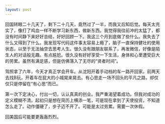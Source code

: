 ```yaml
---
layout: post
---
```

回国转眼二十几天了，剩下二十几天，竟然过了一半，而我又后知后觉。每天太充实了，像打了鸡血一样不断学习新东西，做新东西。我觉得我往前冲的太猛了，都没有时间静下来好好总结，好好回顾一下。我这三个月到底做了些什么。我失去了什么又得到了什么。我发现写代码这件事太容易上瘾了，脑子一直保持健壮的使用状态，以至于无法抽空去思考人生。很久没有跟朋友联系了，再发微信，好像是陌生人的对话般无趣。有点尴尬。很久没有好好享受一下生活，身体和心里遭受巨大的劳累。虽然有满足感，但是仿佛落入了无尽的“贤者时间”。

驾照拿了六年，今天才真正学会开车。从沈阳开着手动档的车一路开回家。前两天去找B玩，开着车在屁大的小城晃来晃去。有心思走一场不回头的平凡之路，却仅仅只是停留在“有心思”而已。

第一次下定决心，付出一切，认认真真的创业。我严重渴望着成功。但我对成功的定义模糊不清。起初只是想在简历上横添一笔，可是现在拿到了天使投资，不知道怎么走了。动作僵硬了，步子迈不开了。可能是太过劳累。需要一次休假。

回美国后可能要更轰轰烈烈。